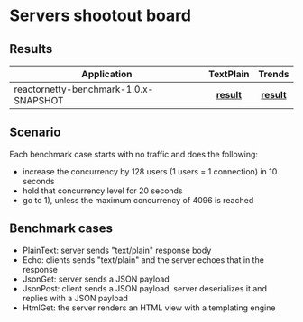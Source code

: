 # Servers shootout board
## Results

| Application  | TextPlain | Trends |
| ---  | :---: | :---: |
| reactornetty-benchmark-1.0.x-SNAPSHOT | [**result**](/tmp/gcp-benchmarks/bench/reactornetty-benchmark-1.0.x-SNAPSHOT/TextPlain/index.html) | [**result**](/tmp/gcp-benchmarks/bench/reactornetty-benchmark-1.0.x-SNAPSHOT/Trends/index.html) |

## Scenario

Each benchmark case starts with no traffic and does the following:

- increase the concurrency by 128 users (1 users = 1 connection) in 10 seconds
- hold that concurrency level for 20 seconds
- go to 1), unless the maximum concurrency of 4096 is reached

## Benchmark cases
- PlainText: server sends "text/plain" response body
- Echo: clients sends "text/plain" and the server echoes that in the response
- JsonGet: server sends a JSON payload
- JsonPost: client sends a JSON payload, server deserializes it and replies with a JSON payload
- HtmlGet: the server renders an HTML view with a templating engine
